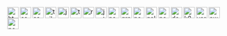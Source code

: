 ##
<div style="display:flex,gap:2px">
  <img align="left" alt="html5" width="26px" src="https://cdn.jsdelivr.net/gh/devicons/devicon@latest/icons/html5/html5-original.svg" />
  <img align="left" alt="css" width="26px" src="https://cdn.jsdelivr.net/gh/devicons/devicon@latest/icons/css3/css3-original.svg" />
  <img align="left" alt="sass" width="26px" src="https://cdn.jsdelivr.net/gh/devicons/devicon@latest/icons/sass/sass-original.svg" />
  <img align="left" alt="tailwind" width="26px" src="https://cdn.jsdelivr.net/gh/devicons/devicon@latest/icons/tailwindcss/tailwindcss-original.svg" />
  <img align="left" alt="javascrip" width="26px" src="https://cdn.jsdelivr.net/gh/devicons/devicon@latest/icons/javascript/javascript-original.svg" />
  <img align="left" alt="typescript" width="26px" src="https://cdn.jsdelivr.net/gh/devicons/devicon@latest/icons/typescript/typescript-original.svg" />
  <img align="left" alt="react" width="26px" src="https://cdn.jsdelivr.net/gh/devicons/devicon@latest/icons/react/react-original.svg" />
  <img align="left" alt="jest" width="26px" src="https://cdn.jsdelivr.net/gh/devicons/devicon@latest/icons/jest/jest-plain.svg" />
  <img align="left" alt="nextjs" width="26px" src="https://cdn.jsdelivr.net/gh/devicons/devicon@latest/icons/nextjs/nextjs-original.svg" />
  <img align="left" alt="graphql" width="26px" src="https://cdn.jsdelivr.net/gh/devicons/devicon@latest/icons/graphql/graphql-plain.svg" />
  <img align="left" alt="nodejs" width="26px" src="https://cdn.jsdelivr.net/gh/devicons/devicon@latest/icons/nodejs/nodejs-original.svg" />
  <img align="left" alt="golang" width="26px" src="https://cdn.jsdelivr.net/gh/devicons/devicon@latest/icons/go/go-original.svg" />
  <img align="left" alt="postgresql" width="26px" src="https://cdn.jsdelivr.net/gh/devicons/devicon@latest/icons/postgresql/postgresql-original.svg" />
  <img align="left" alt="docker" width="26px" src="https://cdn.jsdelivr.net/gh/devicons/devicon@latest/icons/docker/docker-original.svg" />
  <img align="left" alt="k8s" width="26px" src="https://cdn.jsdelivr.net/gh/devicons/devicon@latest/icons/kubernetes/kubernetes-original.svg" />
  <img align="left" alt="vercel" width="26px" src="https://cdn.jsdelivr.net/gh/devicons/devicon@latest/icons/vercel/vercel-original.svg" />
  <img align="left" alt="aws" width="26px" src="https://cdn.jsdelivr.net/gh/devicons/devicon@latest/icons/amazonwebservices/amazonwebservices-original-wordmark.svg" />
  <img align="left" alt="postman" width="26px" src="https://cdn.jsdelivr.net/gh/devicons/devicon@latest/icons/postman/postman-original.svg" />
</div>


